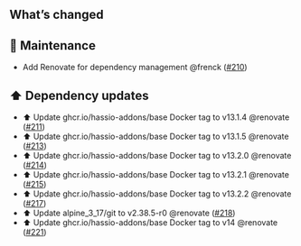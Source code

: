 ## What’s changed

## 🧰 Maintenance

- Add Renovate for dependency management @frenck ([#210](https://github.com/hassio-addons/addon-spotify-connect/pull/210))

## ⬆️ Dependency updates

- ⬆️ Update ghcr.io/hassio-addons/base Docker tag to v13.1.4 @renovate ([#211](https://github.com/hassio-addons/addon-spotify-connect/pull/211))
- ⬆️ Update ghcr.io/hassio-addons/base Docker tag to v13.1.5 @renovate ([#213](https://github.com/hassio-addons/addon-spotify-connect/pull/213))
- ⬆️ Update ghcr.io/hassio-addons/base Docker tag to v13.2.0 @renovate ([#214](https://github.com/hassio-addons/addon-spotify-connect/pull/214))
- ⬆️ Update ghcr.io/hassio-addons/base Docker tag to v13.2.1 @renovate ([#215](https://github.com/hassio-addons/addon-spotify-connect/pull/215))
- ⬆️ Update ghcr.io/hassio-addons/base Docker tag to v13.2.2 @renovate ([#217](https://github.com/hassio-addons/addon-spotify-connect/pull/217))
- ⬆️ Update alpine_3_17/git to v2.38.5-r0 @renovate ([#218](https://github.com/hassio-addons/addon-spotify-connect/pull/218))
- ⬆️ Update ghcr.io/hassio-addons/base Docker tag to v14 @renovate ([#221](https://github.com/hassio-addons/addon-spotify-connect/pull/221))
